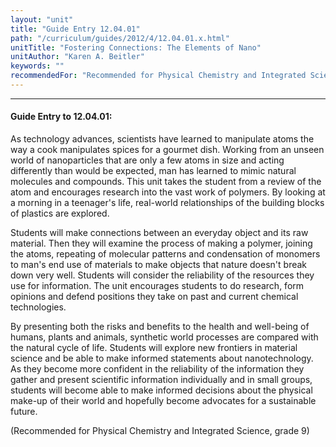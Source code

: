 ```yaml
---
layout: "unit"
title: "Guide Entry 12.04.01"
path: "/curriculum/guides/2012/4/12.04.01.x.html"
unitTitle: "Fostering Connections: The Elements of Nano"
unitAuthor: "Karen A. Beitler"
keywords: ""
recommendedFor: "Recommended for Physical Chemistry and Integrated Science, grade 9"
---
```

<body>
<hr/>
 <h4>
  Guide Entry to 12.04.01:
 </h4>
 <p>
  As technology advances, scientists have learned to manipulate atoms the way a cook manipulates spices for a gourmet dish. Working from an unseen world of nanoparticles that are only a few atoms in size and acting differently than would be expected, man has learned to mimic natural molecules and compounds. This unit takes the student from a review of the atom and encourages research into the vast work of polymers. By looking at a morning in a teenager's life, real-world relationships of the building blocks of plastics are explored.
 </p>
<p>
  Students will make connections between an everyday object and its raw material. Then they will examine the process of making a polymer, joining the atoms, repeating of molecular patterns and condensation of monomers to man's end use of materials to make objects that nature doesn't break down very well. Students will consider the reliability of the resources they use for information. The unit encourages students to do research, form opinions and defend positions they take on past and current chemical technologies.
 </p>
<p>
  By presenting both the risks and benefits to the health and well-being of humans, plants and animals, synthetic world processes are compared with the natural cycle of life. Students will explore new frontiers in material science and be able to make informed statements about nanotechnology.  As they become more confident in the reliability of the information they gather and present scientific information individually and in small groups, students will become able to make informed decisions about the physical make-up of their world and hopefully become advocates for a sustainable future.
 </p>
<p>
  (Recommended for Physical Chemistry and Integrated Science, grade 9)
 </p>


</body>